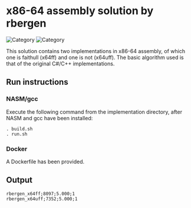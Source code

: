 # x86-64 assembly solution by rbergen

![Category](https://img.shields.io/badge/Category-faithful-green)
![Category](https://img.shields.io/badge/Category-unfaithful-yellowgreen)


This solution contains two implementations in x86-64 assembly, of which one is faithull (x64ff) and one is not (x64uff). The basic algorithm used is that of the original C#/C++ implementations.

## Run instructions

### NASM/gcc
Execute the following command from the implementation directory, after NASM and gcc have been installed:
```
. build.sh
. run.sh
```

### Docker
A Dockerfile has been provided.

## Output
```
rbergen_x64ff;8097;5.000;1
rbergen_x64uff;7352;5.000;1
```
